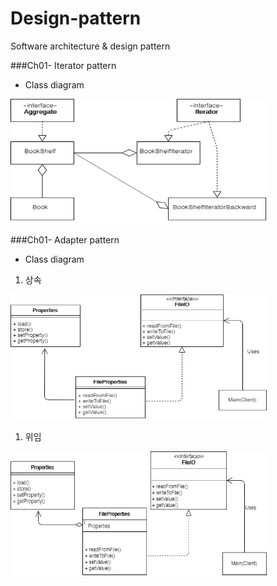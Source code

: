 # Design-pattern
Software architecture &amp; design pattern

###Ch01- Iterator pattern
* Class diagram
<img src="/images/Iterator_UML.png" width="410" height="200">

###Ch01- Adapter pattern
* Class diagram
1) 상속
<img src="/images/Adapter 상속.png" width="410" height="200">

1) 위임
<img src="/images/Adapter 위임.png" width="410" height="200">
